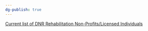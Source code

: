 ```yaml
---
dg-publish: true
---
```


[Current list of DNR Rehabilitation Non-Profits/Licensed Individuals]([https://www.iowadnr.gov/portals/idnr/uploads/files/wildliferehab.pdf](https://www.iowadnr.gov/portals/idnr/uploads/files/wildliferehab.pdf))

